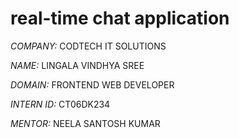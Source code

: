 # real-time chat application

*COMPANY:* CODTECH IT SOLUTIONS

*NAME:* LINGALA VINDHYA SREE 

*DOMAIN:* FRONTEND WEB DEVELOPER 

*INTERN ID:* CT06DK234

*MENTOR:* NEELA SANTOSH KUMAR

